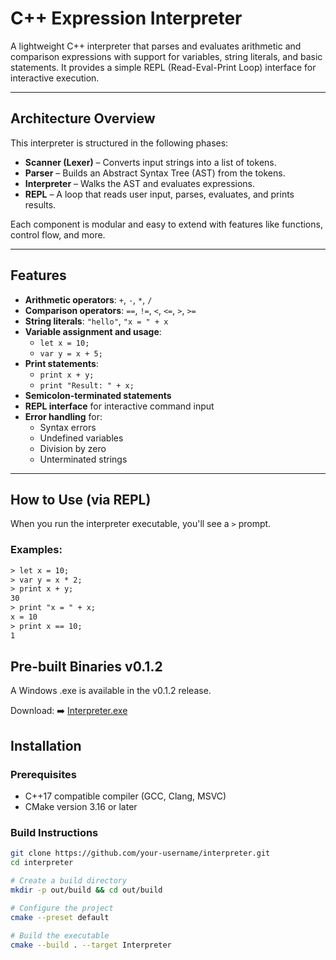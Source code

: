 # C++ Expression Interpreter

A lightweight C++ interpreter that parses and evaluates arithmetic and comparison expressions with support for variables, string literals, and basic statements. It provides a simple REPL (Read-Eval-Print Loop) interface for interactive execution.

---

## Architecture Overview

This interpreter is structured in the following phases:

- **Scanner (Lexer)** – Converts input strings into a list of tokens.
- **Parser** – Builds an Abstract Syntax Tree (AST) from the tokens.
- **Interpreter** – Walks the AST and evaluates expressions.
- **REPL** – A loop that reads user input, parses, evaluates, and prints results.

Each component is modular and easy to extend with features like functions, control flow, and more.

---

## Features

- **Arithmetic operators**: `+`, `-`, `*`, `/`
- **Comparison operators**: `==`, `!=`, `<`, `<=`, `>`, `>=`
- **String literals**: `"hello"`, `"x = " + x`
- **Variable assignment and usage**:
  - `let x = 10;`
  - `var y = x + 5;`
- **Print statements**:
  - `print x + y;`
  - `print "Result: " + x;`
- **Semicolon-terminated statements**
- **REPL interface** for interactive command input
- **Error handling** for:
  - Syntax errors
  - Undefined variables
  - Division by zero
  - Unterminated strings

---

## How to Use (via REPL)

When you run the interpreter executable, you'll see a `>` prompt.

### Examples:

```txt
> let x = 10;
> var y = x * 2;
> print x + y;
30
> print "x = " + x;
x = 10
> print x == 10;
1
```
## Pre-built Binaries v0.1.2

A Windows .exe is available in the v0.1.2 release.

Download:
➡️ [Interpreter.exe](https://github.com/abhiraj-kale/Interpreter/releases/tag/v0.1.2)

## Installation

### Prerequisites

- C++17 compatible compiler (GCC, Clang, MSVC)
- CMake version 3.16 or later

### Build Instructions

```bash
git clone https://github.com/your-username/interpreter.git
cd interpreter

# Create a build directory
mkdir -p out/build && cd out/build

# Configure the project
cmake --preset default

# Build the executable
cmake --build . --target Interpreter
```